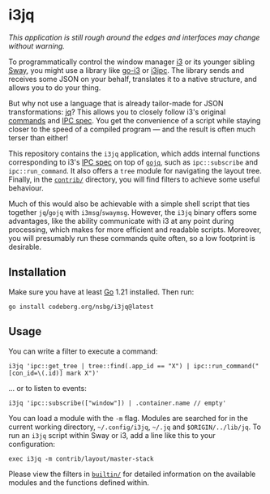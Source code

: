 # i3jq

*This application is still rough around the edges and interfaces may 
change without warning.*

To programmatically control the window manager [i3] or its younger 
sibling [Sway][sway], you might use a library like [go-i3] or [i3ipc]. 
The library sends and receives some JSON on your behalf, translates it 
to a native structure, and allows you to do your thing.

But why not use a language that is already tailor-made for JSON 
transformations: [jq]? This allows you to closely follow i3's original 
[commands][cmd] and [IPC spec][ipc]. You get the convenience of a script 
while staying closer to the speed of a compiled program — and the result 
is often much terser than either!

This repository contains the `i3jq` application, which adds internal 
functions corresponding to i3's [IPC spec][ipc] on top of 
[`gojq`][gojq], such as `ipc::subscribe` and `ipc::run_command`. It also 
offers a `tree` module for navigating the layout tree. Finally, in the 
[`contrib/`](./contrib/) directory, you will find filters to achieve 
some useful behaviour.

Much of this would also be achievable with a simple shell script that 
ties together `jq`/`gojq` with `i3msg`/`swaymsg`. However, the `i3jq` 
binary offers some advantages, like the ability communicate with i3 at 
any point during processing, which makes for more efficient and readable 
scripts. Moreover, you will presumably run these commands quite often, 
so a low footprint is desirable.


## Installation

Make sure you have at least [Go][go] 1.21 installed. Then run:

    go install codeberg.org/nsbg/i3jq@latest


## Usage

You can write a filter to execute a command:

    i3jq 'ipc::get_tree | tree::find(.app_id == "X") | ipc::run_command("[con_id=\(.id)] mark X")'

... or to listen to events:

    i3jq 'ipc::subscribe(["window"]) | .container.name // empty'

You can load a module with the `-m` flag. Modules are searched for in 
the current working directory, `~/.config/i3jq`, `~/.jq` and 
`$ORIGIN/../lib/jq`. To run an `i3jq` script within Sway or i3, add a 
line like this to your configuration:

    exec i3jq -m contrib/layout/master-stack

Please view the filters in [`builtin/`](./builtin/) for detailed 
information on the available modules and the functions defined within.


[i3]: https://i3wm.org/
[ipc]: https://i3wm.org/docs/ipc.html
[cmd]: https://i3wm.org/docs/userguide.html#list_of_commands
[sway]: https://swaywm.org/
[swayfx]: https://github.com/WillPower3309/swayfx
[go]: https://go.dev/
[jq]: https://jqlang.github.io/jq/
[gojq]: https://github.com/itchyny/gojq
[i3ipc]: https://github.com/altdesktop/i3ipc-python
[go-i3]: https://github.com/i3/go-i3
